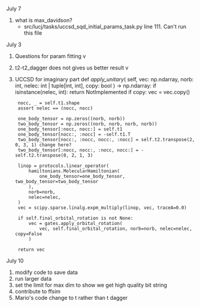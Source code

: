 July 7
1. what is max_davidson?
    - src/lucj/tasks/uccsd_sqd_initial_params_task.py line 111. Can't run this file

July 3
1. Questions for param fitting v
2. t2-t2_dagger does not gives us better result v
3. UCCSD for imaginary part
    def _apply_unitary_(
        self, vec: np.ndarray, norb: int, nelec: int | tuple[int, int], copy: bool
    ) -> np.ndarray:
        if isinstance(nelec, int):
            return NotImplemented
        if copy:
            vec = vec.copy()

        nocc, _ = self.t1.shape
        assert nelec == (nocc, nocc)

        one_body_tensor = np.zeros((norb, norb))
        two_body_tensor = np.zeros((norb, norb, norb, norb))
        one_body_tensor[:nocc, nocc:] = self.t1
        one_body_tensor[nocc:, :nocc] = -self.t1.T
        two_body_tensor[nocc:, :nocc, nocc:, :nocc] = self.t2.transpose(2, 0, 3, 1) change here?
        two_body_tensor[:nocc, nocc:, :nocc, nocc:] = -self.t2.transpose(0, 2, 1, 3)

        linop = protocols.linear_operator(
            hamiltonians.MolecularHamiltonian(
                one_body_tensor=one_body_tensor, two_body_tensor=two_body_tensor
            ),
            norb=norb,
            nelec=nelec,
        )
        vec = scipy.sparse.linalg.expm_multiply(linop, vec, traceA=0.0)

        if self.final_orbital_rotation is not None:
            vec = gates.apply_orbital_rotation(
                vec, self.final_orbital_rotation, norb=norb, nelec=nelec, copy=False
            )

        return vec


July 10
1. modify code to save data
2. run larger data
3. set the limit for max dim to show we get high quality bit string
4. contribute to ffsim
4. Mario's code change to t rather than t dagger